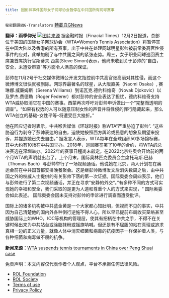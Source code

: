 ```yaml
---
title: 因彭帅事件国际女子网球协会暂停在中共国所有网球赛事
---
```

`秘密翻譯組G-Translators` [轉載自GNews](https://gnews.org/zh-hans/1719998/)

**翻译：雨季仰光**
![](https://assets.gnews.org/wp-content/uploads/2021/12/Screenshot-2021-12-05-000653.jpg)[图片来源](https://www.kilat.com/news/25477/sikapi-kasus-pelecehan-seksual-peng-shuai-wta-tangguhkan-semua-turnamen-di-china)
据金融时报（Finacial Times）12月2日报道，总部位于美国的国际女子网球协会（WTA=Women’s Tennis Association）将暂停其在中国大陆以及香港的所有赛事，出于中共在处理网球明星彭帅被前常委高官性侵事件的应对，此举加剧了与中共国之间的紧张态势。周三，女子职业网球巡回赛主席兼首席执行官斯蒂夫.西蒙(Steve Simon)表示，他尚未收到关于彭帅的“自由，安全，未遭受审查”等方面令人满意的保证。

彭帅在11月2号于社交媒体微博公开发文指控前中共高官张高丽对其性侵，而这个微博博文很快就被删除。网球界最著名的球星，从大阪直美（Naomi Osaka）, 赛琳娜.威廉姆斯（Serena Williams）到诺瓦克.德约科维奇（Novak Djokovic）以及罗杰.费德勒（Roger Federer）都对彭帅的安全表达了担忧，德约科维奇支持WTA威胁取消它在中国的赛事。西蒙再次呼吁对彭帅申诉做出一个“完整而透明的调查”。“如果有权势的人可以随意压制女性的声音并将性侵的罪行隐藏起来，那么WTA创立的基础–女性平等–将遭受巨大挫折。”

他在回应记者时表示，中共喉舌媒体《环球时报》称WTA“严重胁迫了彭帅”. ”这些胁迫行为剥夺了彭帅表达的自由，迫使她按照西方舆论或民意的想象及期望来投诉，并捏造她已失去自由。” 据发言人表示，WTA每年在全球组织50多场锦标赛，其中大约有10场在中共国举办。2018年，巡回赛签署了10年的合约，将WTA的总决赛选在深圳举办。2022年的赛事日程尚未敲定。在2022北京冬奥会开始前的两个月WTA的声明就出台了。上个月末，国际奥林匹克委员会主席托马斯.巴赫（Thomas Bach）与彭帅举行了一场视频通话。他说她在北京，两人计划在在奥运会前在中共国首都安排晚餐聚会。这是继彭帅微博发文后消失数周之后，由中共国之外的权威人士提供的有关彭帅下落的第一次证据。国际奥委会周四表示，他们与彭帅进行了第二次视频通话，并正在寻求”安静的外交“。”有多种不同的方式可实现她的幸福和安全，我们采取的是更为人道和尊重个人的方式来实现，“ 国际奥委会如此表述。 国际奥委会因未支持对彭帅的申诉进行调查而遭受批评。

国际上的诸多机构被中共蓝金黄是一个大家都心知肚明，但视而不见的事实，中共因为自己清楚他的国内外各种倒行逆施不得人心，所以早已提前布局收买笼络甚至威胁国际上如WHO，IOC等机构的管理层，使其有把柄在中共之手，不得不在关键时候出来为中共站台或涂脂抹粉或摇旗呐喊。但还是有不屈服的站在真理或追求真相一边的正义力量，就像人体中消灭细菌和病毒的抗疫因子一样保护着人类，与各种细菌和病毒做不屈的抗争。

**新闻来源：**[WTA suspends tennis tournaments in China over Peng Shuai case](https://www.ft.com/content/c827fb41-e5fe-49cf-a31c-aa99b4a56d2e?segmentID=17b4fd8b-915b-b72d-e07e-b110eed675b6&amp;twclid=11467115963992530947)



 

免责声明：本文内容仅代表作者个人观点，平台不承担任何法律风险。

- [ROL Foundation](https://rolfoundation.org/)
- [ROL Society](https://rolsociety.org/)
- [Terms of use](https://gnews.org/terms-of-use-3/)
- [Privacy Policy](https://gnews.org/privacy-policy/)
